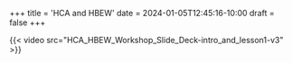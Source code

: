 +++
title = 'HCA and HBEW'
date = 2024-01-05T12:45:16-10:00
draft = false
+++

{{< video src="HCA_HBEW_Workshop_Slide_Deck-intro_and_lesson1-v3" >}}
